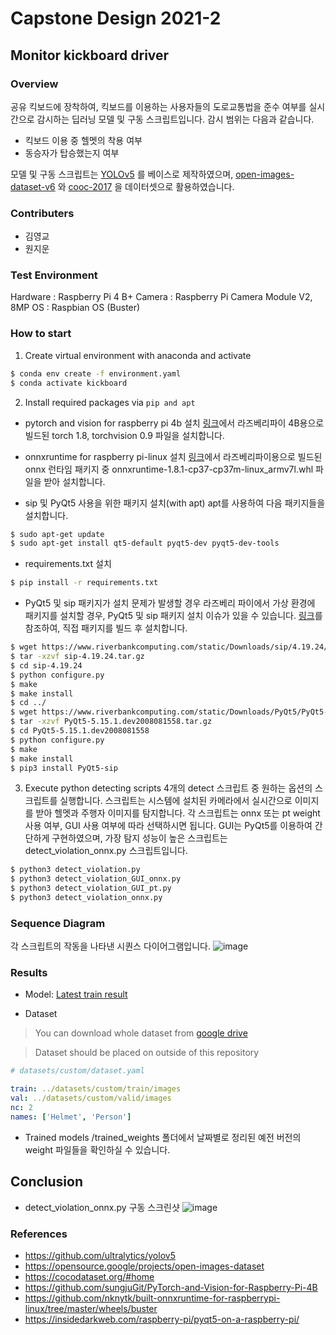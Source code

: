 ﻿# Capstone Design 2021-2

## Monitor kickboard driver

### Overview

공유 킥보드에 장착하여,  킥보드를 이용하는 사용자들의 도로교통법을 준수 여부를 실시간으로 감시하는 딥러닝 모델 및 구동 스크립트입니다. 감시 범위는 다음과 같습니다.

- 킥보드 이용 중 헬멧의 착용 여부
- 동승자가 탑승했는지 여부

모델 및 구동 스크립트는 [YOLOv5](https://github.com/ultralytics/yolov5) 를 베이스로 제작하였으며, [open-images-dataset-v6](https://opensource.google/projects/open-images-dataset) 와 [cooc-2017](https://cocodataset.org/#home) 을 데이터셋으로 활용하였습니다.

### Contributers

- 김영교
- 원지운

### Test Environment
Hardware : Raspberry Pi 4 B+
Camera : Raspberry Pi Camera Module V2, 8MP
OS : Raspbian OS (Buster)

### How to start

1. Create virtual environment with anaconda and activate

```bash
$ conda env create -f environment.yaml
$ conda activate kickboard
```

2. Install required packages via `pip and apt`

* pytorch and vision for raspberry pi 4b 설치
[링크](https://github.com/sungjuGit/PyTorch-and-Vision-for-Raspberry-Pi-4B)에서 라즈베리파이 4B용으로 빌드된 torch 1.8, torchvision 0.9 파일을 설치합니다.

* onnxruntime for raspberry pi-linux 설치
[링크](https://github.com/nknytk/built-onnxruntime-for-raspberrypi-linux/tree/master/wheels/buster)에서 라즈베리파이용으로 빌드된 onnx 런타임 패키지 중 onnxruntime-1.8.1-cp37-cp37m-linux_armv7l.whl 파일을 받아 설치합니다.
*  sip 및 PyQt5 사용을 위한 패키지 설치(with apt)
apt를 사용하여 다음 패키지들을 설치합니다.
```bash
$ sudo apt-get update
$ sudo apt-get install qt5-default pyqt5-dev pyqt5-dev-tools
```
*  requirements.txt 설치
```bash
$ pip install -r requirements.txt
```

* PyQt5 및 sip 패키지가 설치 문제가 발생할 경우
라즈베리 파이에서 가상 환경에 패키지를 설치할 경우, PyQt5 및 sip 패키지 설치 이슈가 있을 수 있습니다.  [링크](https://insidedarkweb.com/raspberry-pi/pyqt5-on-a-raspberry-pi/)를 참조하여, 직접 패키지를 빌드 후 설치합니다.
```bash
$ wget https://www.riverbankcomputing.com/static/Downloads/sip/4.19.24/sip-4.19.24.tar.gz
$ tar -xzvf sip-4.19.24.tar.gz
$ cd sip-4.19.24
$ python configure.py
$ make
$ make install
$ cd ../
$ wget https://www.riverbankcomputing.com/static/Downloads/PyQt5/PyQt5-5.15.1.dev2008081558.tar.gz
$ tar -xzvf PyQt5-5.15.1.dev2008081558.tar.gz
$ cd PyQt5-5.15.1.dev2008081558
$ python configure.py
$ make
$ make install
$ pip3 install PyQt5-sip
```

3. Execute python detecting scripts
4개의 detect 스크립트 중 원하는 옵션의 스크립트를 실행합니다. 스크립트는 시스템에 설치된 카메라에서 실시간으로 이미지를 받아 헬멧과 주행자 이미지를 탐지합니다. 각 스크립트는 onnx 또는 pt weight 사용 여부, GUI 사용 여부에 따라 선택하시면 됩니다.  GUI는 PyQt5를 이용하여 간단하게 구현하였으며, 가장 탐지 성능이 높은 스크립트는 detect_violation_onnx.py 스크립트입니다.
```bash
$ python3 detect_violation.py
$ python3 detect_violation_GUI_onnx.py
$ python3 detect_violation_GUI_pt.py
$ python3 detect_violation_onnx.py
```

### Sequence Diagram
각 스크립트의 작동을 나타낸 시퀀스 다이어그램입니다.
![image](./readme_img/sd.jpg)


### Results

- Model: [Latest train result](https://wandb.ai/skywrace/YOLOv5/runs/2zjutty7?workspace=user-skywrace)


- Dataset

> You can download whole dataset from [google drive](https://drive.google.com/file/d/1TAfWtRUx9GWePiC-44JHdzZcemKdJCFv/view?usp=sharing)

> Dataset should be placed on outside of this repository

```yaml
# datasets/custom/dataset.yaml

train: ../datasets/custom/train/images 
val: ../datasets/custom/valid/images
nc: 2
names: ['Helmet', 'Person']
```

- Trained models
/trained_weights 폴더에서 날짜별로 정리된 예전 버전의 weight 파일들을 확인하실 수 있습니다.

## Conclusion

* detect_violation_onnx.py 구동 스크린샷
![image](./readme_img/model_test.gif)

### References

- https://github.com/ultralytics/yolov5
- https://opensource.google/projects/open-images-dataset
- https://cocodataset.org/#home
- https://github.com/sungjuGit/PyTorch-and-Vision-for-Raspberry-Pi-4B
- https://github.com/nknytk/built-onnxruntime-for-raspberrypi-linux/tree/master/wheels/buster
- https://insidedarkweb.com/raspberry-pi/pyqt5-on-a-raspberry-pi/
